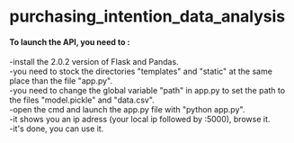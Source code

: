 # purchasing_intention_data_analysis

#### To launch the API, you need to :  

-install the 2.0.2 version of Flask and Pandas.  
-you need to stock the directories "templates" and "static" at the same place than the file "app.py".  
-you need to change the global variable "path" in app.py to set the path to the files "model.pickle" and "data.csv".  
-open the cmd and launch the app.py file with "python app.py".  
-it shows you an ip adress (your local ip followed by :5000), browse it.  
-it's done, you can use it.  

